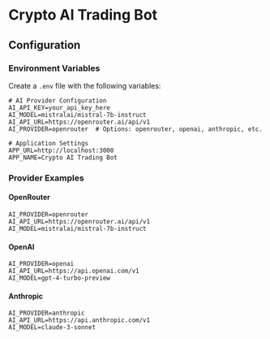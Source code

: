 # Crypto AI Trading Bot

## Configuration

### Environment Variables

Create a `.env` file with the following variables:

```env
# AI Provider Configuration
AI_API_KEY=your_api_key_here
AI_MODEL=mistralai/mistral-7b-instruct
AI_API_URL=https://openrouter.ai/api/v1
AI_PROVIDER=openrouter  # Options: openrouter, openai, anthropic, etc.

# Application Settings
APP_URL=http://localhost:3000
APP_NAME=Crypto AI Trading Bot
```

### Provider Examples

#### OpenRouter
```env
AI_PROVIDER=openrouter
AI_API_URL=https://openrouter.ai/api/v1
AI_MODEL=mistralai/mistral-7b-instruct
```

#### OpenAI
```env
AI_PROVIDER=openai
AI_API_URL=https://api.openai.com/v1
AI_MODEL=gpt-4-turbo-preview
```

#### Anthropic
```env
AI_PROVIDER=anthropic
AI_API_URL=https://api.anthropic.com/v1
AI_MODEL=claude-3-sonnet
```